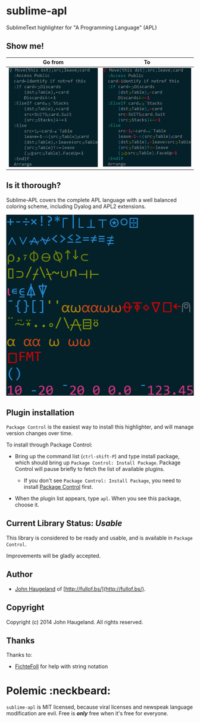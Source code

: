 sublime-apl
===========

SublimeText highlighter for "A Programming Language" (APL)



Show me!
--------

| Go from                                                                             | To                                                                        |
|-------------------------------------------------------------------------------------|---------------------------------------------------------------------------|
| <a href="doc/apl%20not%20highlit.png"><img src="doc/apl not highlit small.png"></a> | <a href="doc/apl%20highlit.png"><img src="doc/apl highlit small.png"></a> |



Is it thorough?
---------------

Sublime-APL covers the complete APL language with a well balanced coloring scheme, including Dyalog and APL2 extensions.

![](doc/opertable.png)





Plugin installation
-------------------

`Package Control` is the easiest way to install this highlighter, and will manage version changes over time.

To install through Package Control:

* Bring up the command list (`ctrl-shift-P`) and type install package, which should bring up `Package Control: Install Package`. Package Control will pause briefly to fetch the list of available plugins.

  * If you don't see `Package Control: Install Package`, you need to install [Package Control](https://github.com/wbond/sublime_package_control) first.

* When the plugin list appears, type `apl`.  When you see this package, choose it.






Current Library Status: *Usable*
--------------------------------

This library is considered to be ready and usable, and is available in `Package Control`.

Improvements will be gladly accepted.





Author
------

* [John Haugeland](mailto:stonecypher@gmail.com) of [http://fullof.bs/](http://fullof.bs/).





Copyright
---------

Copyright (c) 2014 John Haugeland.  All rights reserved.





Thanks
------

Thanks to:

  * [FichteFoll](http://github.com/FichteFoll/) for help with string notation





Polemic :neckbeard:
===================

`sublime-apl` is MIT licensed, because viral licenses and newspeak language modification are evil. Free is ***only*** free when it's free for everyone.